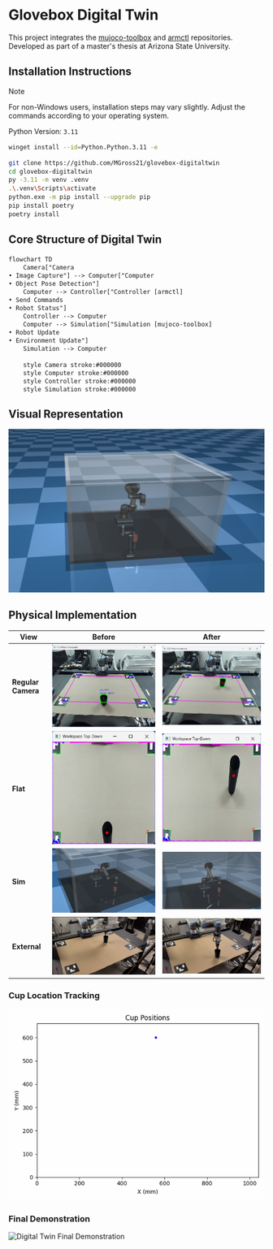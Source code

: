 # Glovebox Digital Twin

This project integrates the [mujoco-toolbox](https://github.com/MGross21/mujoco-toolbox) and [armctl](https://github.com/MGross21/armctl) repositories. Developed as part of a master's thesis at Arizona State University.

## Installation Instructions

> [!Note]
> For non-Windows users, installation steps may vary slightly. Adjust the commands according to your operating system.

Python Version: `3.11`

```bash
winget install --id=Python.Python.3.11 -e
```

```bash
git clone https://github.com/MGross21/glovebox-digitaltwin
cd glovebox-digitaltwin
py -3.11 -m venv .venv
.\.venv\Scripts\activate
python.exe -m pip install --upgrade pip
pip install poetry
poetry install
```

## Core Structure of Digital Twin

```mermaid
flowchart TD
    Camera["Camera
• Image Capture"] --> Computer["Computer
• Object Pose Detection"]
    Computer --> Controller["Controller [armctl]
• Send Commands
• Robot Status"]
    Controller --> Computer
    Computer --> Simulation["Simulation [mujoco-toolbox]
• Robot Update
• Environment Update"]
    Simulation --> Computer

    style Camera stroke:#000000
    style Computer stroke:#000000
    style Controller stroke:#000000
    style Simulation stroke:#000000
```

## Visual Representation

![Glovebox UR5 Vention /w Cup](assets/images/ur5_vention_w_cup.png)

## Physical Implementation

| **View**          | **Before**                                      | **After**                                       |
|--------------------|------------------------------------------------|------------------------------------------------|
| **Regular Camera** | ![Init Camera](assets/images/final_testing/cup_init_camera.png) | ![Final Camera](assets/images/final_testing/cup_final_camera.png) |
| **Flat**           | ![Init Flat](assets/images/final_testing/cup_init_flat.png)     | ![Final Flat](assets/images/final_testing/cup_final_flat.png)     |
| **Sim**            | ![Init Sim](assets/images/final_testing/cup_init_sim.png)       | ![Final Sim](assets/images/final_testing/cup_final_sim.png)       |
| **External**       | ![Init External](assets/images/final_testing/external_reach_final.png)| ![Final External](assets/images/final_testing/external_reach_init.png)|

### Cup Location Tracking

![Cup Tracker](assets/figures/final_testing/ur5_cup_drag.gif)

### Final Demonstration

![Digital Twin Final Demonstration](assets/videos/dt.gif)